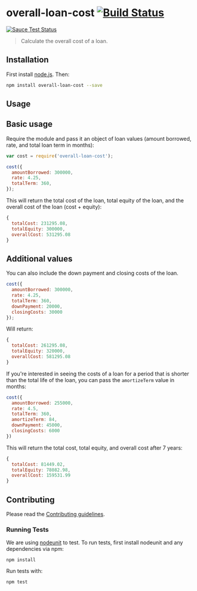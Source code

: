 # overall-loan-cost [![Build Status](https://secure.travis-ci.org/cfpb/overall-loan-cost.png?branch=master)](http://travis-ci.org/cfpb/overall-loan-cost)

[![Sauce Test Status](https://saucelabs.com/browser-matrix/conto.svg)](https://saucelabs.com/u/conto)

> Calculate the overall cost of a loan.

## Installation

First install [node.js](http://nodejs.org/). Then:

```sh
npm install overall-loan-cost --save
```

## Usage

## Basic usage

Require the module and pass it an object of loan values (amount borrowed, rate, and total loan term in months):

```javascript
var cost = require('overall-loan-cost');

cost({
  amountBorrowed: 300000,
  rate: 4.25,
  totalTerm: 360,
});
```

This will return the total cost of the loan, total equity of the loan, and the overall cost of the loan (cost + equity):

```javascript
{ 
  totalCost: 231295.08,
  totalEquity: 300000,
  overallCost: 531295.08 
}
```

## Additional values

You can also include the down payment and closing costs of the loan.

```javascript
cost({
  amountBorrowed: 300000,
  rate: 4.25,
  totalTerm: 360,
  downPayment: 20000,
  closingCosts: 30000
});
```

Will return:

```javascript
{ 
  totalCost: 261295.08,
  totalEquity: 320000,
  overallCost: 581295.08 
}
```

If you're interested in seeing the costs of a loan for a period that is shorter than the total life of the loan, you can pass the `amortizeTerm` value in months:

```javascript
cost({
  amountBorrowed: 255000,
  rate: 4.5,
  totalTerm: 360,
  amortizeTerm: 84,
  downPayment: 45000,
  closingCosts: 6000
})
```

This will return the total cost, total equity, and overall cost after 7 years:

```javascript
{
  totalCost: 81449.02,
  totalEquity: 78082.98,
  overallCost: 159531.99
}
```

## Contributing

Please read the [Contributing guidelines](CONTRIBUTING.md).

### Running Tests

We are using [nodeunit](https://github.com/caolan/nodeunit) to test. To run tests, first install nodeunit and any dependencies via npm:

```
npm install
```

Run tests with:

```
npm test
```
